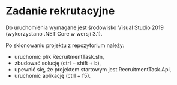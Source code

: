 # Zadanie rekrutacyjne

Do uruchomienia wymagane jest środowisko Visual Studio 2019 (wykorzystano .NET Core w wersji 3.1).

Po sklonowaniu projektu z repozytorium należy:
* uruchomić plik RecruitmentTask.sln,
* zbudować solucję (ctrl + shift + b),
* upewnić się, że projektem startowym jest RecruitmentTask.Api,
* uruchomić aplikację (ctrl + f5).
